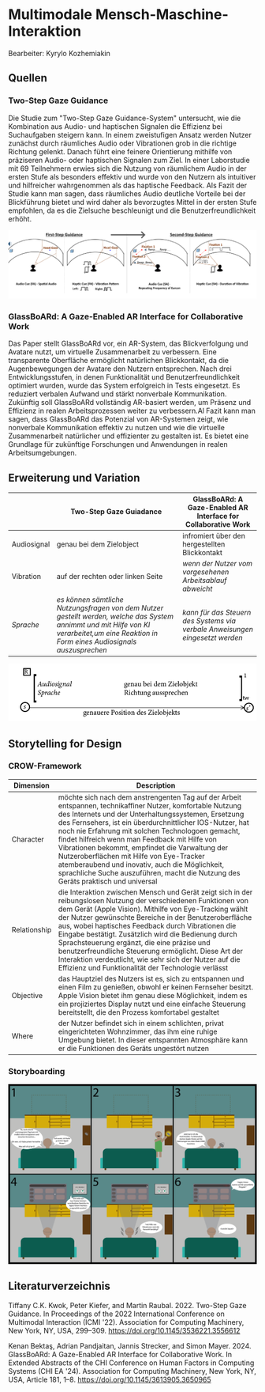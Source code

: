 # Multimodale Mensch-Maschine-Interaktion

Bearbeiter: Kyrylo Kozhemiakin

## Quellen

### Two-Step Gaze Guidance

Die Studie zum "Two-Step Gaze Guidance-System" untersucht, wie die Kombination aus Audio- und haptischen Signalen die Effizienz bei Suchaufgaben steigern kann. In einem zweistufigen Ansatz werden Nutzer zunächst durch räumliches Audio oder Vibrationen grob in die richtige Richtung gelenkt. Danach führt eine feinere Orientierung mithilfe von präziseren Audio- oder haptischen Signalen zum Ziel. In einer Laborstudie mit 69 Teilnehmern erwies sich die Nutzung von räumlichem Audio in der ersten Stufe als besonders effektiv und wurde von den Nutzern als intuitiver und hilfreicher wahrgenommen als das haptische Feedback. Als Fazit der Studie kann man sagen, dass räumliches Audio  deutliche Vorteile bei der Blickführung bietet und wird daher als bevorzugtes Mittel in der ersten Stufe empfohlen, da es die Zielsuche beschleunigt und die Benutzerfreundlichkeit erhöht.

![Abbildung einer multimodalen Interaktion mit Blick und ...](img/Heading_Picture_x3.png)

### GlassBoARd: A Gaze-Enabled AR Interface for Collaborative Work

Das Paper stellt GlassBoARd vor, ein AR-System, das Blickverfolgung und Avatare nutzt, um virtuelle Zusammenarbeit zu verbessern. Eine transparente Oberfläche ermöglicht natürlichen Blickkontakt, da die Augenbewegungen der Avatare den Nutzern entsprechen. Nach drei Entwicklungsstufen, in denen Funktionalität und Benutzerfreundlichkeit optimiert wurden, wurde das System erfolgreich in Tests eingesetzt. Es reduziert verbalen Aufwand und stärkt nonverbale Kommunikation. Zukünftig soll GlassBoARd vollständig AR-basiert werden, um Präsenz und Effizienz in realen Arbeitsprozessen weiter zu verbessern.Al Fazit kann man sagen, dass GlassBoARd das Potenzial von AR-Systemen zeigt, wie nonverbale Kommunikation effektiv zu nutzen und wie die virtuelle Zusammenarbeit natürlicher und effizienter zu gestalten ist. Es bietet eine Grundlage für zukünftige Forschungen und Anwendungen in realen Arbeitsumgebungen.

## Erweiterung und Variation

| | Two-Step Gaze Guiadance | GlassBoARd: A Gaze-Enabled AR Interface for Collaborative Work |
| --- | ---- | --- |
| Audiosignal | genau bei dem Zielobject | infromiert über den hergestellten Blickkontakt
| Vibration | auf der rechten oder linken Seite | _wenn der Nutzer vom vorgesehenen Arbeitsablauf abweicht_
| _Sprache_ | _es können sämtliche Nutzungsfragen von dem Nutzer gestellt werden, welche das System annimmt und mit Hilfe von KI verarbeitet,um eine Reaktion in Form eines Audiosignals auszusprechen_ | _kann für das Steuern des Systems via verbale Anweisungen eingesetzt werden_

![Abbildung des CARE-Modells](img/care_model_sprache.png)

## Storytelling for Design

### CROW-Framework

| Dimension    | Description |
| ------------ | ----------- |
| Character    | möchte sich nach dem anstrengenten Tag auf der Arbeit entspannen, technikaffiner Nutzer, komfortable Nutzung des Internets und der Unterhaltungssystemen, Ersetzung des Fernsehers, ist ein überdurchnittlicher IOS-Nutzer, hat noch nie Erfahrung mit solchen Technologoen gemacht, findet hilfreich wenn man Feedback mit Hilfe von Vibrationen bekommt, empfindet die Varwaltung der Nutzeroberflächen mit Hilfe von Eye-Tracker atemberaubend und inovativ, auch die Möglichkeit, sprachliche Suche auszuführen, macht die Nutzung des Geräts praktisch und universal    |
| Relationship | die Interaktion zwischen Mensch und Gerät zeigt sich in der reibungslosen Nutzung der verschiedenen Funktionen von dem Gerät (Apple Vision). Mithilfe von Eye-Tracking wählt der Nutzer gewünschte Bereiche in der Benutzeroberfläche aus, wobei haptisches Feedback durch Vibrationen die Eingabe bestätigt. Zusätzlich wird die Bedienung durch Sprachsteuerung ergänzt, die eine präzise und benutzerfreundliche Steuerung ermöglicht. Diese Art der Interaktion verdeutlicht, wie sehr sich der Nutzer auf die Effizienz und Funktionalität der Technologie verlässt      |
| Objective    | das Hauptziel des Nutzers ist es, sich zu entspannen und einen Film zu genießen, obwohl er keinen Fernseher besitzt. Apple Vision bietet ihm genau diese Möglichkeit, indem es ein projiziertes Display nutzt und eine einfache Steuerung bereitstellt, die den Prozess komfortabel gestaltet       |
| Where        | der Nutzer befindet sich in einem schlichten, privat eingerichteten Wohnzimmer, das ihm eine ruhige Umgebung bietet. In dieser entspannten Atmosphäre kann er die Funktionen des Geräts ungestört nutzen       |

### Storyboarding

![KONZEPTION](img/mmi_03_konzeption_fertig_v2.png)

## Literaturverzeichnis

Tiffany C.K. Kwok, Peter Kiefer, and Martin Raubal. 2022. Two-Step Gaze Guidance. In Proceedings of 
the 2022 International Conference on Multimodal Interaction (ICMI '22). Association for Computing 
Machinery, New York, NY, USA, 299–309.
https://doi.org/10.1145/3536221.3556612

Kenan Bektaş, Adrian Pandjaitan, Jannis Strecker, and Simon Mayer. 2024. GlassBoARd: A Gaze-Enabled AR Interface for Collaborative Work. In Extended Abstracts of the CHI Conference on Human Factors in Computing Systems (CHI EA '24). Association for Computing Machinery, New York, NY, USA, Article 181, 1–8. 
https://doi.org/10.1145/3613905.3650965




